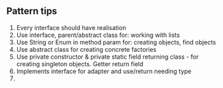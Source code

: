 ## **Pattern tips**
1) Every interface should have realisation
2) Use interface, parent/abstract class for: working with lists
3) Use String or Enum in method param for: creating objects, find objects
4) Use abstract class for creating concrete factories
5) Use private constructor & private static field returning class - for creating singleton objects. Getter return field
6) Implements interface for adapter and use/return needing type
7) 